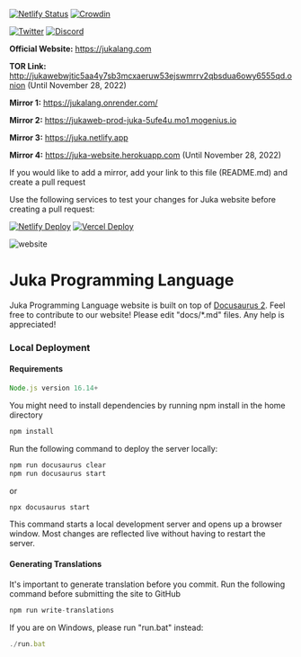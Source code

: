 [![Netlify Status](https://api.netlify.com/api/v1/badges/44911841-1d05-4a57-84f0-dfbd41b3d202/deploy-status)](https://app.netlify.com/sites/juka/deploys)
[![Crowdin](https://badges.crowdin.net/juka-website/localized.svg)](https://crowdin.com/project/juka-website)

[![Twitter](https://img.shields.io/twitter/follow/jukaLang.svg?style=social)](https://twitter.com/jukaLang)
[![Discord](https://img.shields.io/discord/975787212954275910)](https://discord.gg/MsKWsErzfp)


**Official Website:** https://jukalang.com

**TOR Link:** http://jukawebwjtic5aa4y7sb3mcxaeruw53ejswmrrv2qbsdua6owy6555qd.onion (Until November 28, 2022)

**Mirror 1:** https://jukalang.onrender.com/

**Mirror 2:** https://jukaweb-prod-juka-5ufe4u.mo1.mogenius.io

**Mirror 3:** https://juka.netlify.app

**Mirror 4:** https://juka-website.herokuapp.com (Until November 28, 2022)

If you would like to add a mirror, add your link to this file (README.md) and create a pull request

Use the following services to test your changes for Juka website before creating a pull request:

[![Netlify Deploy](https://www.netlify.com/img/deploy/button.svg)](https://app.netlify.com/start/deploy?repository=https://github.com/jukaLang/juka-website)
[![Vercel Deploy](https://vercel.com/button)](https://vercel.com/new/clone?repository-url=https://github.com/jukaLang/juka-website)

![website](https://user-images.githubusercontent.com/11934545/199507914-412b866a-61c7-4796-b414-b7b187bea14b.jpeg)

# Juka Programming Language

Juka Programming Language website is built on top of [Docusaurus 2](https://docusaurus.io/).
Feel free to contribute to our website!
Please edit "docs/*.md" files.
Any help is appreciated!

### Local Deployment

#### Requirements
```jsx
Node.js version 16.14+
```

You might need to install dependencies by running npm install in the home directory
```jsx
npm install
```

Run the following command to deploy the server locally:
```jsx
npm run docusaurus clear
npm run docusaurus start
```

or

```jsx
npx docusaurus start
```

This command starts a local development server and opens up a browser window. Most changes are reflected live without having to restart the server.

#### Generating Translations
It's important to generate translation before you commit.
Run the following command before submitting the site to GitHub

```jsx
npm run write-translations
```
If you are on Windows, please run "run.bat" instead:
```jsx
./run.bat
```
